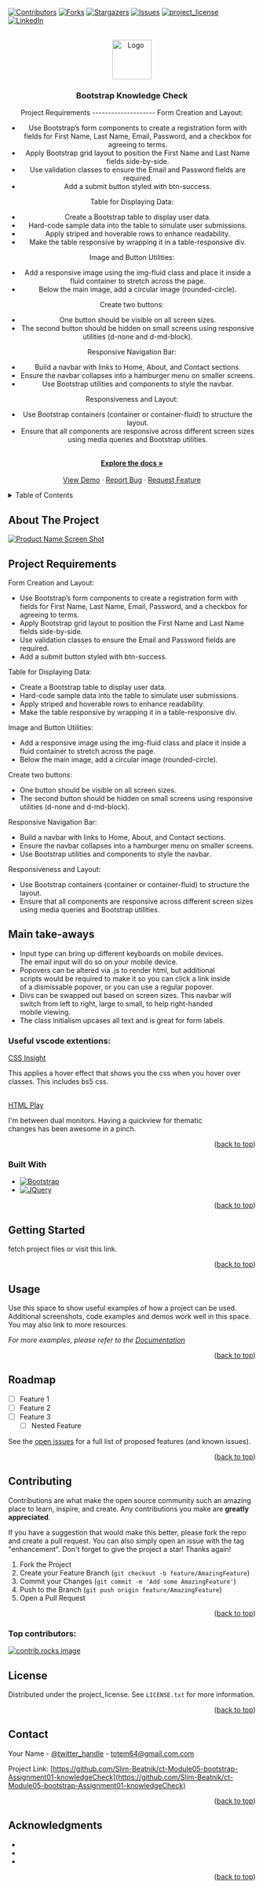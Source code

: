 <!-- Improved compatibility of back to top link: See: https://github.com/othneildrew/Best-README-Template/pull/73 -->
<a id="readme-top"></a>
<!--
*** Thanks for checking out the Best-README-Template. If you have a suggestion
*** that would make this better, please fork the repo and create a pull request
*** or simply open an issue with the tag "enhancement".
*** Don't forget to give the project a star!
*** Thanks again! Now go create something AMAZING! :D
-->



<!-- PROJECT SHIELDS -->
<!--
*** I'm using markdown "reference style" links for readability.
*** Reference links are enclosed in brackets [ ] instead of parentheses ( ).
*** See the bottom of this document for the declaration of the reference variables
*** for contributors-url, forks-url, etc. This is an optional, concise syntax you may totem64use.
*** https://www.markdownguide.org/basic-syntax/#reference-style-links
-->
[![Contributors][contributors-shield]][contributors-url]
[![Forks][forks-shield]][forks-url]
[![Stargazers][stars-shield]][stars-url]
[![Issues][issues-shield]][issues-url]
[![project_license][license-shield]][license-url]
[![LinkedIn][linkedin-shield]][linkedin-url]



<!-- PROJECT LOGO -->
<br />
<div align="center">
  <a href="https://github.com/Slim-Beatnik/ct-Module05-bootstrap-Assignment01-knowledgeCheck">
    <img src="images/logo.png" alt="Logo" width="80" height="80">
  </a>

<h3 align="center">Bootstrap Knowledge Check</h3>

  <p align="center">
    Project Requirements
--------------------
Form Creation and Layout:
<ul>
  <li>
    Use Bootstrap’s form components to create a registration form with fields for First Name, Last Name, Email, Password, and a checkbox for agreeing to terms.
  </li>
  <li>
    Apply Bootstrap grid layout to position the First Name and Last Name fields side-by-side.
  </li>
  <li>
    Use validation classes to ensure the Email and Password fields are required.
  </li>
  <li>
    Add a submit button styled with btn-success.
  </li>
</ul>

Table for Displaying Data:
<ul>
  <li>
    Create a Bootstrap table to display user data.
  </li>
  <li>
  	Hard-code sample data into the table to simulate user submissions.
  </li>
  <li>
  	Apply striped and hoverable rows to enhance readability.
  </li>
  <li>
    Make the table responsive by wrapping it in a table-responsive div.
  </li>
</ul>

Image and Button Utilities:
<ul>
  <li>
  	Add a responsive image using the img-fluid class and place it inside a fluid container to stretch across the page.
  </li>
  <li>
    Below the main image, add a circular image (rounded-circle).
  </li>
</ul>

Create two buttons:
<ul>
  <li>
  	One button should be visible on all screen sizes.
  </li>
    <li>
  	The second button should be hidden on small screens using responsive utilities (d-none and d-md-block).
  </li>
</ul>

Responsive Navigation Bar:
<ul>
  <li>
  	Build a navbar with links to Home, About, and Contact sections.
  </li>
  <li>
  	Ensure the navbar collapses into a hamburger menu on smaller screens.
  </li>
  <li>
  	Use Bootstrap utilities and components to style the navbar.
    </li>
</ul>

Responsiveness and Layout:
<ul>
  <li>
  	Use Bootstrap containers (container or container-fluid) to structure the layout.
  </li>
  <li>
  	Ensure that all components are responsive across different screen sizes using media queries and Bootstrap utilities.
  </li>
</ul>
    <br />
    <a href="https://github.com/Slim-Beatnik/ct-Module05-bootstrap-Assignment01-knowledgeCheck"><strong>Explore the docs »</strong></a>
    <br />
    <br />
    <a href="https://github.com/Slim-Beatnik/ct-Module05-bootstrap-Assignment01-knowledgeCheck">View Demo</a>
    &middot;
    <a href="https://github.com/Slim-Beatnik/ct-Module05-bootstrap-Assignment01-knowledgeCheck/issues/new?labels=bug&template=bug-report---.md">Report Bug</a>
    &middot;
    <a href="https://github.com/Slim-Beatnik/ct-Module05-bootstrap-Assignment01-knowledgeCheck/issues/new?labels=enhancement&template=feature-request---.md">Request Feature</a>
  </p>
</div>



<!-- TABLE OF CONTENTS -->
<details>
  <summary>Table of Contents</summary>
  <ol>
    <li>
      <a href="#about-the-project">About The Project</a>
      <ul>
        <li><a href="#built-with">Built With</a></li>
      </ul>
    </li>
    <li>
      <a href="#getting-started">Getting Started</a>
      <ul>
        <li><a href="#prerequisites">Prerequisites</a></li>
        <li><a href="#installation">Installation</a></li>
      </ul>
    </li>
    <li><a href="#usage">Usage</a></li>
    <li><a href="#roadmap">Roadmap</a></li>
    <li><a href="#contributing">Contributing</a></li>
    <li><a href="#license">License</a></li>
    <li><a href="#contact">Contact</a></li>
    <li><a href="#acknowledgments">Acknowledgments</a></li>
  </ol>
</details>



<!-- ABOUT THE PROJECT -->
## About The Project

[![Product Name Screen Shot][product-screenshot]](https://example.com)

Project Requirements
--------------------
Form Creation and Layout:
<ul>
  <li>
    Use Bootstrap’s form components to create a registration form with fields for First Name, Last Name, Email, Password, and a checkbox for agreeing to terms.
  </li>
  <li>
    Apply Bootstrap grid layout to position the First Name and Last Name fields side-by-side.
  </li>
  <li>
    Use validation classes to ensure the Email and Password fields are required.
  </li>
  <li>
    Add a submit button styled with btn-success.
  </li>
</ul>

Table for Displaying Data:
<ul>
  <li>
    Create a Bootstrap table to display user data.
  </li>
  <li>
  	Hard-code sample data into the table to simulate user submissions.
  </li>
  <li>
  	Apply striped and hoverable rows to enhance readability.
  </li>
  <li>
    Make the table responsive by wrapping it in a table-responsive div.
  </li>
</ul>

Image and Button Utilities:
<ul>
  <li>
  	Add a responsive image using the img-fluid class and place it inside a fluid container to stretch across the page.
  </li>
  <li>
    Below the main image, add a circular image (rounded-circle).
  </li>
</ul>

Create two buttons:
<ul>
  <li>
  	One button should be visible on all screen sizes.
  </li>
    <li>
  	The second button should be hidden on small screens using responsive utilities (d-none and d-md-block).
  </li>
</ul>

Responsive Navigation Bar:
<ul>
  <li>
  	Build a navbar with links to Home, About, and Contact sections.
  </li>
  <li>
  	Ensure the navbar collapses into a hamburger menu on smaller screens.
  </li>
  <li>
  	Use Bootstrap utilities and components to style the navbar.
    </li>
</ul>

Responsiveness and Layout:
<ul>
  <li>
  	Use Bootstrap containers (container or container-fluid) to structure the layout.
  </li>
  <li>
  	Ensure that all components are responsive across different screen sizes using media queries and Bootstrap utilities.
  </li>
</ul>

<h2>Main take-aways</h2>
<ul>
  <li>
    Input type can bring up different keyboards on mobile devices.<br>
    The email input will do so on your mobile device.
  </li>
  <li>
    Popovers can be altered via .js to render html, but additional<br>
    scripts would be required to make it so you can click a link inside<br>
    of a dismissable popover, or you can use a regular popover.
  </li>
  <li>
    Divs can be swapped out based on screen sizes. This navbar will<br>
    switch from left to right, large to small, to help right-handed<br>
    mobile viewing.
  </li>
  <li>
    The class initialism upcases all text and is great for form labels.
  </li>
</ul>

<h3>Useful vscode extentions:</h3>
<a href="https://marketplace.visualstudio.com/items?itemName=abdussamadarefi.css-insight">CSS Insight</a>
<p>
  This applies a hover effect that shows you the css when you hover over<br>
classes. This includes bs5 css.</p>
<br>
<a href="https://marketplace.visualstudio.com/items?itemName=bianxianyang.htmlplay">HTML Play</a>
<p>
  I'm between dual monitors. Having a quickview for thematic<br>
  changes has been awesome in a pinch.
</p>

<p align="right">(<a href="#readme-top">back to top</a>)</p>



### Built With

* [![Bootstrap][Bootstrap.com]][Bootstrap-url]
* [![JQuery][JQuery.com]][JQuery-url]

<p align="right">(<a href="#readme-top">back to top</a>)</p>



<!-- GETTING STARTED -->
## Getting Started

fetch project files or visit this <a href="[Netlify.app]"></a>link</a>.

<p align="right">(<a href="#readme-top">back to top</a>)</p>



<!-- USAGE EXAMPLES -->
## Usage

Use this space to show useful examples of how a project can be used. Additional screenshots, code examples and demos work well in this space. You may also link to more resources.

_For more examples, please refer to the [Documentation](https://example.com)_

<p align="right">(<a href="#readme-top">back to top</a>)</p>



<!-- ROADMAP -->
## Roadmap

- [ ] Feature 1
- [ ] Feature 2
- [ ] Feature 3
    - [ ] Nested Feature

See the [open issues](https://github.com/Slim-Beatnik/ct-Module05-bootstrap-Assignment01-knowledgeCheck/issues) for a full list of proposed features (and known issues).

<p align="right">(<a href="#readme-top">back to top</a>)</p>



<!-- CONTRIBUTING -->
## Contributing

Contributions are what make the open source community such an amazing place to learn, inspire, and create. Any contributions you make are **greatly appreciated**.

If you have a suggestion that would make this better, please fork the repo and create a pull request. You can also simply open an issue with the tag "enhancement".
Don't forget to give the project a star! Thanks again!

1. Fork the Project
2. Create your Feature Branch (`git checkout -b feature/AmazingFeature`)
3. Commit your Changes (`git commit -m 'Add some AmazingFeature'`)
4. Push to the Branch (`git push origin feature/AmazingFeature`)
5. Open a Pull Request

<p align="right">(<a href="#readme-top">back to top</a>)</p>

### Top contributors:

<a href="https://github.com/Slim-Beatnik/ct-Module05-bootstrap-Assignment01-knowledgeCheck/graphs/contributors">
  <img src="https://contrib.rocks/image?repo=Slim-Beatnik/ct-Module05-bootstrap-Assignment01-knowledgeCheck" alt="contrib.rocks image" />
</a>



<!-- LICENSE -->
## License

Distributed under the project_license. See `LICENSE.txt` for more information.

<p align="right">(<a href="#readme-top">back to top</a>)</p>



<!-- CONTACT -->
## Contact

Your Name - [@twitter_handle](https://twitter.com/twitter_handle) - totem64@gmail.com.com

Project Link: [https://github.com/Slim-Beatnik/ct-Module05-bootstrap-Assignment01-knowledgeCheck](https://github.com/Slim-Beatnik/ct-Module05-bootstrap-Assignment01-knowledgeCheck)

<p align="right">(<a href="#readme-top">back to top</a>)</p>



<!-- ACKNOWLEDGMENTS -->
## Acknowledgments

* []()
* []()
* []()

<p align="right">(<a href="#readme-top">back to top</a>)</p>



<!-- MARKDOWN LINKS & IMAGES -->
<!-- https://www.markdownguide.org/basic-syntax/#reference-style-links -->
[contributors-shield]: https://img.shields.io/github/contributors/Slim-Beatnik/ct-Module05-bootstrap-Assignment01-knowledgeCheck.svg?style=for-the-badge
[contributors-url]: https://github.com/Slim-Beatnik/ct-Module05-bootstrap-Assignment01-knowledgeCheck/graphs/contributors
[forks-shield]: https://img.shields.io/github/forks/Slim-Beatnik/ct-Module05-bootstrap-Assignment01-knowledgeCheck.svg?style=for-the-badge
[forks-url]: https://github.com/Slim-Beatnik/ct-Module05-bootstrap-Assignment01-knowledgeCheck/network/members
[stars-shield]: https://img.shields.io/github/stars/Slim-Beatnik/ct-Module05-bootstrap-Assignment01-knowledgeCheck.svg?style=for-the-badge
[stars-url]: https://github.com/Slim-Beatnik/ct-Module05-bootstrap-Assignment01-knowledgeCheck/stargazers
[issues-shield]: https://img.shields.io/github/issues/Slim-Beatnik/ct-Module05-bootstrap-Assignment01-knowledgeCheck.svg?style=for-the-badge
[issues-url]: https://github.com/Slim-Beatnik/ct-Module05-bootstrap-Assignment01-knowledgeCheck/issues
[license-shield]: https://img.shields.io/github/license/Slim-Beatnik/ct-Module05-bootstrap-Assignment01-knowledgeCheck.svg?style=for-the-badge
[license-url]: https://github.com/Slim-Beatnik/ct-Module05-bootstrap-Assignment01-knowledgeCheck/blob/master/LICENSE.txt
[linkedin-shield]: https://img.shields.io/badge/-LinkedIn-black.svg?style=for-the-badge&logo=linkedin&colorB=555
[linkedin-url]: https://linkedin.com/in/3dkylehill
[product-screenshot]: images/screenshot.png
[Next.js]: https://img.shields.io/badge/next.js-000000?style=for-the-badge&logo=nextdotjs&logoColor=white
[Next-url]: https://nextjs.org/
[React.js]: https://img.shields.io/badge/React-20232A?style=for-the-badge&logo=react&logoColor=61DAFB
[React-url]: https://reactjs.org/
[Vue.js]: https://img.shields.io/badge/Vue.js-35495E?style=for-the-badge&logo=vuedotjs&logoColor=4FC08D
[Vue-url]: https://vuejs.org/
[Angular.io]: https://img.shields.io/badge/Angular-DD0031?style=for-the-badge&logo=angular&logoColor=white
[Angular-url]: https://angular.io/
[Svelte.dev]: https://img.shields.io/badge/Svelte-4A4A55?style=for-the-badge&logo=svelte&logoColor=FF3E00
[Svelte-url]: https://svelte.dev/
[Laravel.com]: https://img.shields.io/badge/Laravel-FF2D20?style=for-the-badge&logo=laravel&logoColor=white
[Laravel-url]: https://laravel.com
[Bootstrap.com]: https://img.shields.io/badge/Bootstrap-563D7C?style=for-the-badge&logo=bootstrap&logoColor=white
[Bootstrap-url]: https://getbootstrap.com
[JQuery.com]: https://img.shields.io/badge/jQuery-0769AD?style=for-the-badge&logo=jquery&logoColor=white
[JQuery-url]: https://jquery.com 

